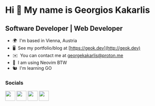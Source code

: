 Hi 👋 My name is Georgios Kakarlis
================================

Software Developer | Web Developer
----------------------------------



* 🌍  I'm based in Vienna, Austria
* 🖥️  See my portfolio/blog at [https://geok.dev](http://geok.dev)
* ✉️  You can contact me at [georgekakarlis@proton.me](mailto:georgekakarlis@proton.me)
* 🧠  I am using Neovim BTW
* 🐿️  I'm learning GO




### Socials

<p align="left"> <a href="https://www.github.com/georgekakarlis" target="_blank" rel="noreferrer"><img src="https://raw.githubusercontent.com/danielcranney/readme-generator/main/public/icons/socials/github.svg" width="32" height="32" /></a> <a href="http://www.instagram.com/george_kakarlis/" target="_blank" rel="noreferrer"><img src="https://raw.githubusercontent.com/danielcranney/readme-generator/main/public/icons/socials/instagram.svg" width="32" height="32" /></a> <a href="https://www.linkedin.com/in/george-kakarlis/" target="_blank" rel="noreferrer"><img src="https://raw.githubusercontent.com/danielcranney/readme-generator/main/public/icons/socials/linkedin.svg" width="32" height="32" /></a> <a href="https://www.twitter.com/GeorgeKakarlis" target="_blank" rel="noreferrer"><img src="https://raw.githubusercontent.com/danielcranney/readme-generator/main/public/icons/socials/twitter.svg" width="32" height="32" /></a></p>




